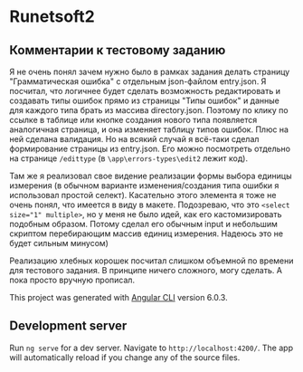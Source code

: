  # Runetsoft2

## Комментарии к тестовому заданию

Я не очень понял зачем нужно было в рамках задания делать страницу "Грамматическая ошибка" с отдельным json-файлом entry.json.
Я посчитал, что логичнее будет сделать возможность редактировать и создавать типы ошибок прямо из страницы "Типы ошибок" и данные для каждого типа брать из массива directory.json.
Поэтому по клику по ссылке в таблице или кнопке создания нового типа появляется аналогичная страница, и она изменяет таблицу типов ошибок. Плюс на ней сделана валидация.
Но на всякий случай я всё-таки сделал формирование страницы из entry.json. Его можно посмотреть отдельно на странице `/edittype` (в `\app\errors-types\edit2` лежит код).

Там же я реализовал свое видение реализации формы выбора единицы измерения (в обычном варианте изменения/создания типа ошибки я использовал простой селект).
Касательно этого элемента я тоже не очень понял, что имеется в виду в макете.
Подозреваю, что это `<select size="1" multiple>`, но у меня не было идей, как его кастомизировать подобным образом. Потому сделал его обычным input и небольшим скриптом перебирающим массив единиц измерения. Надеюсь это не будет сильным минусом)

Реализацию хлебных корошек посчитал слишком объемной по времени для тестового задания. В принципе ничего сложного, могу сделать. А пока просто вручную прописал.

This project was generated with [Angular CLI](https://github.com/angular/angular-cli) version 6.0.3.

## Development server

Run `ng serve` for a dev server. Navigate to `http://localhost:4200/`. The app will automatically reload if you change any of the source files.

